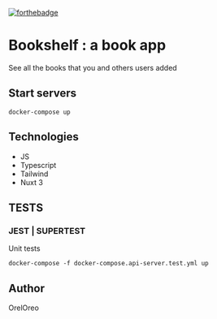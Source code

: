 [![forthebadge](https://forthebadge.com/images/badges/fuck-it-ship-it.svg)](https://forthebadge.com)

# Bookshelf : a book app

See all the books that you and others users added

## Start servers

`docker-compose up`

## Technologies
- JS
- Typescript
- Tailwind
- Nuxt 3

## TESTS

### JEST | SUPERTEST

Unit tests

`docker-compose -f docker-compose.api-server.test.yml up`

## Author

OrelOreo
